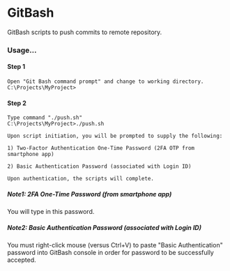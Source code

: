 # GitBash

GitBash scripts to push commits to remote repository.

### Usage...

#### Step 1
```
Open "Git Bash command prompt" and change to working directory.
C:\Projects\MyProject>
```

#### Step 2
```
Type command "./push.sh"
C:\Projects\MyProject>./push.sh

Upon script initiation, you will be prompted to supply the following:

1) Two-Factor Authentication One-Time Password (2FA OTP from smartphone app)

2) Basic Authentication Password (associated with Login ID)

Upon authentication, the scripts will complete.
```

##### Note1: 2FA One-Time Password (from smartphone app)
You will type in this password.

##### Note2: Basic Authentication Password (associated with Login ID)
You must right-click mouse (versus Ctrl+V) to paste 
"Basic Authentication" password into GitBash console 
in order for password to be successfully accepted.